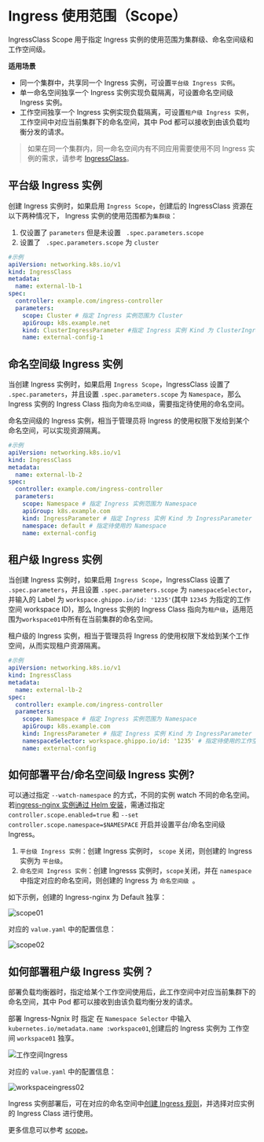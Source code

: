 # Ingress 使用范围（Scope）

IngressClass Scope 用于指定 Ingress 实例的使用范围为集群级、命名空间级和工作空间级。

**适用场景**

* 同一个集群中，共享同一个 Ingress 实例，可设置`平台级 Ingress 实例`。
* 单一命名空间独享一个 Ingress 实例实现负载隔离，可设置命名空间级 Ingress 实例。
* 工作空间独享一个 Ingress 实例实现负载隔离，可设置`租户级 Ingress 实例`，工作空间中对应当前集群下的命名空间，其中 Pod 都可以接收到由该负载均衡分发的请求。

> 如果在同一个集群内，同一命名空间内有不同应用需要使用不同 Ingress 实例的需求，请参考 [IngressClass](ingressclass.md)。

## 平台级 Ingress 实例

创建 Ingress 实例时，如果启用 `Ingress Scope`，创建后的 IngressClass 资源在以下两种情况下， Ingress 实例的使用范围都为`集群级`：

1. 仅设置了 `parameters` 但是未设置 ` .spec.parameters.scope` 
2. 设置了 ` .spec.parameters.scope` 为 `cluster`

```yaml
#示例
apiVersion: networking.k8s.io/v1
kind: IngressClass
metadata:
  name: external-lb-1
spec:
  controller: example.com/ingress-controller
  parameters:
    scope: Cluster # 指定 Ingress 实例范围为 Cluster
    apiGroup: k8s.example.net
    kind: ClusterIngressParameter #指定 Ingress 实例 Kind 为 ClusterIngressParameter
    name: external-config-1
```

## 命名空间级 Ingress 实例

当创建 Ingress 实例时，如果启用 `Ingress Scope`，IngressClass 设置了 `.spec.parameters`，并且设置 `.spec.parameters.scope` 为 `Namespace`，那么 Ingress 实例的 Ingress Class 指向为`命名空间级`，需要指定待使用的命名空间。

命名空间级的 Ingress 实例，相当于管理员将 Ingress 的使用权限下发给到某个命名空间，可以实现资源隔离。

```yaml
#示例
apiVersion: networking.k8s.io/v1
kind: IngressClass
metadata:
  name: external-lb-2
spec:
  controller: example.com/ingress-controller
  parameters:
    scope: Namespace # 指定 Ingress 实例范围为 Namespace
    apiGroup: k8s.example.com
    kind: IngressParameter # 指定 Ingress 实例 Kind 为 IngressParameter
    namespace: default # 指定待使用的 Namespace
    name: external-config
```

## 租户级 Ingress 实例

当创建 Ingress 实例时，如果启用 `Ingress Scope`，IngressClass 设置了 `.spec.parameters`，并且设置 `.spec.parameters.scope` 为 `namespaceSelector`，并输入的 Label 为 `workspace.ghippo.io/id: '1235'`(其中 `12345` 为指定的工作空间 workspace  ID)，那么 Ingress 实例的 Ingress Class 指向为`租户级`，适用范围为`workspace01`中所有在当前集群的命名空间。

租户级的 Ingress 实例，相当于管理员将 Ingress 的使用权限下发给到某个工作空间，从而实现租户资源隔离。

```yaml
#示例
apiVersion: networking.k8s.io/v1
kind: IngressClass
metadata:
  name: external-lb-2
spec:
  controller: example.com/ingress-controller
  parameters:
    scope: Namespace # 指定 Ingress 实例范围为 Namespace
    apiGroup: k8s.example.com
    kind: IngressParameter # 指定 Ingress 实例 Kind 为 IngressParameter
    namespaceSelector: workspace.ghippo.io/id: '1235' # 指定待使用的工作空间 ID
    name: external-config
```



## 如何部署平台/命名空间级 Ingress 实例?

可以通过指定 `--watch-namespace` 的方式，不同的实例 watch 不同的命名空间。
若[ingress-nginx 实例通过 Helm 安装](install.md)，需通过指定 `controller.scope.enabled=true` 和 `--set controller.scope.namespace=$NAMESPACE` 开启并设置平台/命名空间级 Ingress。

1. `平台级 Ingress 实例`：创建 Ingress 实例时， `scope` 关闭，则创建的 Ingress 实例为 `平台级`。
2. `命名空间 Ingress 实例`：创建 Ingresss 实例时，`scope`关闭，并在 `namespace`中指定对应的命名空间，则创建的 Ingress 为 `命名空间级 `。

如下示例，创建的 Ingress-nginx 为 Default 独享：

![scope01](https://docs.daocloud.io/daocloud-docs-images/docs/network/images/scope01.jpg)

对应的 `value.yaml` 中的配置信息：

![scope02](https://docs.daocloud.io/daocloud-docs-images/docs/network/images/scope02.jpg)

## 如何部署租户级 Ingress 实例？

部署负载均衡器时，指定给某个工作空间使用后，此工作空间中对应当前集群下的命名空间，其中 Pod 都可以接收到由该负载均衡分发的请求。

部署 Ingress-Ngnix 时 指定 在 `Namespace Selector` 中输入 `kubernetes.io/metadata.name :workspace01`,创建后的 Ingress 实例为 工作空间 `workspace01` 独享。

![工作空间Ingress](https://docs.daocloud.io/daocloud-docs-images/docs/network/images/workspaceingress.jpg)

对应的 `value.yaml` 中的配置信息：

![workspaceingress02](https://docs.daocloud.io/daocloud-docs-images/docs/network/images/workspaceingress02.jpg)

Ingress 实例部署后，可在对应的命名空间中[创建 Ingress 规则](../../../kpanda/user-guide/services-routes/create-ingress.md)，并选择对应实例的 Ingress Class 进行使用。

更多信息可以参考 [scope](https://kubernetes.github.io/ingress-nginx/deploy/#scope)。
